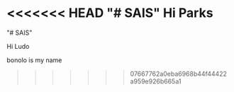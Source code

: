<<<<<<< HEAD
"# SAIS"
Hi Parks
=======
"# SAIS" 

Hi Ludo

bonolo is my name
>>>>>>> 07667762a0eba6968b44f44422a959e926b665a1
